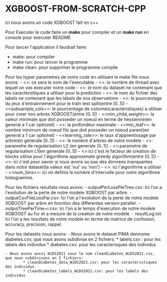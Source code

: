 # XGBOOST-FROM-SCRATCH-CPP
ici nous avons un code XGBOOST fait en c++

Pour Executer le code faire un **make** pour compiler et un **make run** en console pour executer
README

Pour lancer l'application il faudrait faire: 
   - make: pour compiler
   - make run: pour lancer le programme
   - make clean: pour supprimer le programme compile


Pour les hyper parametres de notre code en utilisant le make file nous avons:
	- <<nom fichier>>: ce sera le nom de l'executable
	- <<nombre-thread>>: le nombre de thread avec lequel on vas executer notre code
	- <<fichier-dataset>>: le nom du dataset ne contenant que les caracteristiques a utiliser pour la prediction
	- <<fichier-labels>>: le nom du fichier des labels ne contenant que les labels de nos observations 
	- <<train-test-percent>>: le pourcentage du jeux d'entrainnement pour le train test split(entre [0..1])
	- <<subsample_cols>>: le pourcentage de colonne(caracteristiques) a utiliser pour creer nos arbres XGBOOST(entre [0..1])
	- <<min_child_weight>>: la valeur minimale que doit posseder un noeud en terme de hessienne(en general a 1 car optionel)
	- <<depth>>: la profondeur maximale
	- <<min_leaf>>: le nombre minimum de noeud fils que doit posseder un noeud parent(en general a 1 car optionel) 
	- <<learning_rate>>: le taux d'apprentissage par arbre(en generale [0..1])
	- <<trees>>: le nombre d'arbres de notre modele
	- <<lambda>>: parametre de regularisation L2 (en generale [0..1])
	- <<gamma>>:parametre de regularisation L1(en generale [0..1])
	- <<epsilon>>:ici c'est le facteur de creation de blocks utilise pour l'algorithme approximate greedy algorithm(entre [0..1]) 
	- <<NanOuPas>>: ici c'est pour savoir si nous avons ou pas des donnees manquantes dans notre dataset(la valeur est 'oui' ou 'non')
	- <<choixAlgo>>: ici l'algorithme a utiliser
	- <<num_bins>>: ici on definis le nombre d'intervalle pour notre algorithme histogramme.
	

Pour les fichiers resultats nous avons:
	- outputPerLossPerTree.csv: Ici l'on a l'evolution de la perte de notre modele XGBOOST par arbre.
	- outputCsvFileLossPar.csv: Ici l'on a l'evolution de la perte de notre modele XGBOOST par arbre en fonction des differentes version parallel.
	- outputTreePerTime+i.csv: Ici l'on a le temps d'execution de notre modele XGBOOST au fur et a mesure de la creation de notre modele.
	- resultLog.txt: Ici l'on a les resultats de notre modele en terme de matrice de confusion, accuracy, precision, rappel.
	
	
	
Pour les datasets nous avons:
	- Nous avons le dataset PIMA dennome diabetes.csv, que nous avons subdivise en 2 fichiers:
	   	    * labels.csv : pour les labels des individus
	   	    * diabetes.csv: pour les caracterisques des individus
	   	    
	- Nous avons aussi WiDS2021 sous le nom cleanDiabetes_WiDS2021.csv, que nous subdivisons en 2 fichiers:
			* cleanDiabetes_data_WiDS2021.csv: pour les caracteristiques des individus
			* cleanDiabetes_labels_WiDS2021.csv: pour les labels des individus
